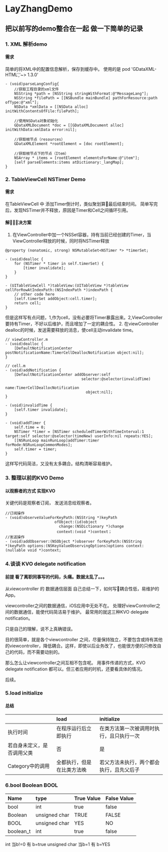 # LayZhangDemo

## 把以前写的demo整合在一起 做一下简单的记录

### 1. XML 解析demo
#### 需求
简单的将XML中的配置信息解析，保存到缓存中。
使用的是 pod 'GDataXML-HTML','~> 1.3.0'
```
- (void)parseLangConfig{
    //获取工程目录的xml文件
    NSString *path = [NSString stringWithFormat:@"MessageLang"];
    NSString *filePath = [[NSBundle mainBundle] pathForResource:path ofType:@"xml"];
    NSData *xmlData = [[NSData alloc] initWithContentsOfFile:filePath];
    
    //使用NSData对象初始化
    GDataXMLDocument *doc = [[GDataXMLDocument alloc] initWithData:xmlData error:nil];
    
    //获取根节点（resources）
    GDataXMLElement *rootElement = [doc rootElement];
    
    //获取根节点下的节点（Item）
    NSArray * items = [rootElement elementsForName:@"item"];
    [self parseElements:items atDictionary:_langMap];
}
```

### 2. TableViewCell NSTimer Demo
#### 需求
在TableViewCell 中 添加Timer倒计时，类似聚划算最后结束时间。
简单写完后，发现NSTimer并不释放，原因是Timer和Cell之间循环引用。
#### 解决方案
1. 在ViewController中加一个NSSet容器，持有当前已经创建的Timer，当ViewController释放的时候，同时将NSTimer释放
```
@property (nonatomic, strong) NSMutableSet<NSTimer *> *timerSet;

- (void)dealloc {
    for (NSTimer * timer in self.timerSet) {
        [timer invalidate];
    }
}

- (UITableViewCell *)tableView:(UITableView *)tableView cellForRowAtIndexPath:(NSIndexPath *)indexPath {
    // other code here
    [self.timerSet addObject:cell.timer];
    return cell;
}
```
但是这样写有点问题，1,作为cell，没有必要将Timer暴露出来。2,ViewController要持有Timer，不好以后维护，而且增加了一定的耦合性。
2. 在viewController dealloc的时候，发送需要释放的消息，使cell主动invalidate time。

```
// viewController.m
- (void)dealloc {
    [DefaultNotificationCenter postNotificationName:TimerCellDeallocNotification object:nil];
}

// cell.m
- (void)addNotification {
    [DefaultNotificationCenter addObserver:self
                                  selector:@selector(invalidTime)
                                      name:TimerCellDeallocNotification
                                    object:nil];
}

- (void)invalidTime {
    [self.timer invalidate];
}

- (void)addTimer {
    self.time = 0;
    NSTimer *timer = [NSTimer scheduledTimerWithTimeInterval:1 target:self selector:@selector(timeNew) userInfo:nil repeats:YES];
    [[NSRunLoop mainRunLoop]addTimer:timer forMode:NSRunLoopCommonModes];
    self.timer = timer;
}

```
这样写代码简洁，又没有太多耦合。结构清晰容易维护。

### 3. 整理以前的KVO Demo
#### 以观察者的方式 实现KVO
关键代码是观察者订阅， 发送消息给观察者。

```
//订阅操作
- (void)observeValueForKeyPath:(NSString *)keyPath
                      ofObject:(id)object
                        change:(NSDictionary *)change
                       context:(void *)context；
//发送操作
- (void)addObserver:(NSObject *)observer forKeyPath:(NSString *)keyPath options:(NSKeyValueObservingOptions)options context:(nullable void *)context;
```

### 4.谈谈 KVO delegate notification
#### 前提 看了离职同事写的代码，头痛。数据太乱了。。。
从viewcontroller 的 数据通信层面 自己总结一下，如何写耦合性低，易维护的App。

viewcontroller之间的数据通信，iOS应用中无处不在。
处理好viewController之间的数据通信，能使代码简洁易于维护。
最常用的就这三种KVO delegate notification。

只是自己的理解，说不上真确错误。

目的很简单，就是各个viewcontroller 之间，尽量保持独立，不要包含或持有其他的viewcontroller，降低耦合。这样，即使以后业务改了，也能很方便的只修改自己的代码，而不需要动别的。

那么怎么让viewcontroller之间互相不包含呢。 用事件传递的方式，KVO delegate notification 都可以。但三者应用的时机，还要看具体的情况。

后续。

### 5.load initialize
#### 总结

|  | load | initialize |
|:--|:---|:---|
|执行时间|在程序运行后立即执行|在类方法第一次被调用时执行，且只执行一次|
|若自身未定义，是否调用父类|否|是|
|Category中的调用| 全都执行，但是在比类方法晚|若父方法未执行，两个都会执行，且先父后子|

### 6.bool Boolean BOOL

| Name | type | True Value | False Value |
|:--|:--|:--|:--|
|bool|int|true|false|
|Boolean|unsigned char|TRUE|FALSE|
|BOOL|unsigned char|YES|NO|
|boolean_t|int|true|false|

int 当b!=0 有 b=true
unsigned char 当b=1 有 b=YES